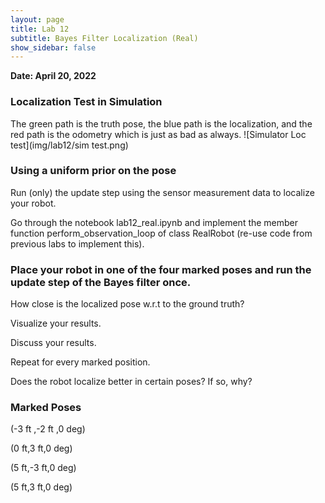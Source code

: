 ```yaml
---
layout: page
title: Lab 12
subtitle: Bayes Filter Localization (Real)
show_sidebar: false
---
```


**Date: April 20, 2022**


### Localization Test in Simulation
The green path is the truth pose, the blue path is the localization, and the red path is the odometry which is just as bad as always.
![Simulator Loc test](img/lab12/sim test.png)


### Using a uniform prior on the pose
Run (only) the update step using the sensor measurement data to localize your robot.

Go through the notebook lab12_real.ipynb and implement the member function perform_observation_loop of class RealRobot (re-use code from previous labs to implement this).

### Place your robot in one of the four marked poses and run the update step of the Bayes filter once.
How close is the localized pose w.r.t to the ground truth?

Visualize your results.

Discuss your results.

Repeat for every marked position.

Does the robot localize better in certain poses? If so, why?

### Marked Poses
(-3 ft ,-2 ft ,0 deg)

(0 ft,3 ft,0 deg)

(5 ft,-3 ft,0 deg)

(5 ft,3 ft,0 deg)

